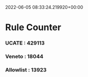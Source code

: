 2022-06-05 08:33:24.219920+00:00
# Rule Counter 
 ### UCATE : 429113

 ### Veneto : 18044

 ### Allowlist : 13923